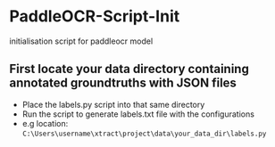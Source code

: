 # PaddleOCR-Script-Init
initialisation script for paddleocr model

## First locate your data directory containing annotated groundtruths with JSON files
- Place the labels.py script into that same directory
- Run the script to generate labels.txt file with the configurations
- e.g location: `C:\Users\username\xtract\project\data\your_data_dir\labels.py`

